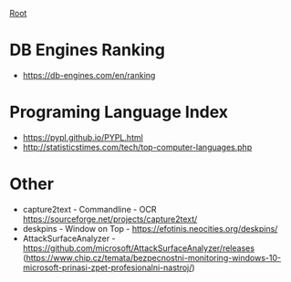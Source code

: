 [Root](../README.md)

# DB Engines Ranking
- https://db-engines.com/en/ranking

# Programing Language Index
- https://pypl.github.io/PYPL.html
- http://statisticstimes.com/tech/top-computer-languages.php

# Other
- capture2text - Commandline - OCR https://sourceforge.net/projects/capture2text/
- deskpins - Window on Top - https://efotinis.neocities.org/deskpins/
- AttackSurfaceAnalyzer - https://github.com/microsoft/AttackSurfaceAnalyzer/releases (https://www.chip.cz/temata/bezpecnostni-monitoring-windows-10-microsoft-prinasi-zpet-profesionalni-nastroj/)